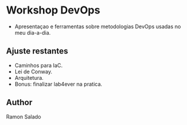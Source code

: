 Workshop DevOps
===============
- Apresentaçao e ferramentas sobre metodologias DevOps usadas no meu dia-a-dia.

Ajuste restantes
----------------
- Caminhos para IaC.
- Lei de Conway.
- Arquitetura.
- Bonus: finalizar lab4ever na pratica.

Author
-----
Ramon Salado


